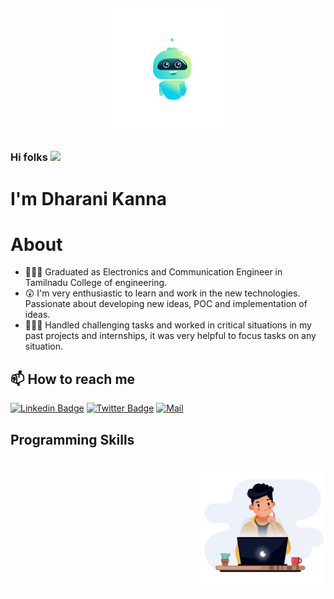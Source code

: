 <h2 align="center"><img src="https://github.com/Dharanikanna/Dharanikanna/blob/main/asset/Hellob.gif" width="200px"> </h2>

### Hi folks  <img src="https://raw.githubusercontent.com/MartinHeinz/MartinHeinz/master/wave.gif" width="30px">




# I'm Dharani Kanna 



# About

- 👨🏽‍🎓 Graduated as Electronics and Communication Engineer in Tamilnadu College of engineering.
- 😲 I'm very enthusiastic to learn and work in the new technologies. Passionate about developing new ideas, POC and implementation of ideas.
- 🤹🏽‍♂️ Handled challenging tasks and worked in critical situations in my past projects and internships, it was very helpful to focus tasks on any situation.

## 📫 How to reach me

[![Linkedin Badge](https://img.shields.io/badge/-LinkedIn-blue?logo=linkedin)](https://www.linkedin.com/in/dharanikanna)
[![Twitter Badge](https://img.shields.io/badge/-Twitter-00acee?style=flat-square&logo=Twitter&logoColor=white)](https://twitter.com/Dharani_Kanna)
[![Mail](https://img.shields.io/badge/-Mail-red?logo=Gmail&logoColor=white)](mailto:dharanikanna1999@gmail.com)


## Programming Skills

<h2 align="right"><img src="https://github.com/Dharanikanna/Dharanikanna/blob/main/asset/coder.gif" width="200px"> </h2>


<!--
**Dharanikanna/Dharanikanna** is a ✨ _special_ ✨ repository because its `README.md` (this file) appears on your GitHub profile.

Here are some ideas to get you started:

- 🔭 I’m currently working on ...
- 🌱 I’m currently learning ...
- 👯 I’m looking to collaborate on ...
- 🤔 I’m looking for help with ...
- 💬 Ask me about ...
- 📫 How to reach me: ...
- 😄 Pronouns: ...
- ⚡ Fun fact: ...
-->
